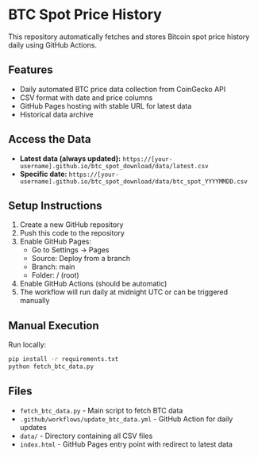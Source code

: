 # BTC Spot Price History

This repository automatically fetches and stores Bitcoin spot price history daily using GitHub Actions.

## Features

- Daily automated BTC price data collection from CoinGecko API
- CSV format with date and price columns
- GitHub Pages hosting with stable URL for latest data
- Historical data archive

## Access the Data

- **Latest data (always updated):** `https://[your-username].github.io/btc_spot_download/data/latest.csv`
- **Specific date:** `https://[your-username].github.io/btc_spot_download/data/btc_spot_YYYYMMDD.csv`

## Setup Instructions

1. Create a new GitHub repository
2. Push this code to the repository
3. Enable GitHub Pages:
   - Go to Settings → Pages
   - Source: Deploy from a branch
   - Branch: main
   - Folder: / (root)
4. Enable GitHub Actions (should be automatic)
5. The workflow will run daily at midnight UTC or can be triggered manually

## Manual Execution

Run locally:
```bash
pip install -r requirements.txt
python fetch_btc_data.py
```

## Files

- `fetch_btc_data.py` - Main script to fetch BTC data
- `.github/workflows/update_btc_data.yml` - GitHub Action for daily updates
- `data/` - Directory containing all CSV files
- `index.html` - GitHub Pages entry point with redirect to latest data